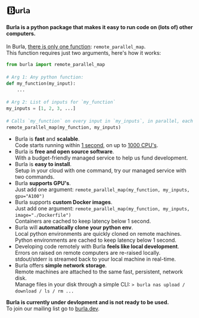 <br></br>

<img src="/media/logo.png" alt="burla_logo" title="Burla" width="13%" height="auto" />

#### Burla is a python package that makes it easy to run code on (lots of) other computers.

In Burla, <ins>there is only one function</ins>: `remote_parallel_map`.  
This function requires just two arguments, here's how it works:

```python
from burla import remote_parallel_map

# Arg 1: Any python function:
def my_function(my_input):
    ...

# Arg 2: List of inputs for `my_function`
my_inputs = [1, 2, 3, ...]

# Calls `my_function` on every input in `my_inputs`, in parallel, each on a separate computer in the cloud.
remote_parallel_map(my_function, my_inputs)
```

- Burla is **fast** and **scalable**.  
  Code starts running within <u>1 second</u>, on up to <u>1000 CPU's</u>.
- Burla is **free and open source software**.  
  With a budget-friendly managed service to help us fund development.
- Burla is **easy to install**.  
  Setup in your cloud with one command, try our managed service with two commands.
- Burla **supports GPU's**.  
  Just add one argument: `remote_parallel_map(my_function, my_inputs, gpu="A100")`
- Burla supports **custom Docker images**.  
  Just add one argument: `remote_parallel_map(my_function, my_inputs, image="./Dockerfile")`  
  Containers are cached to keep latency below 1 second.
- Burla will **automatically clone your python env**.  
  Local python environments are quickly cloned on remote machines.  
  Python environments are cached to keep latency below 1 second.
- Developing code remotely with Burla **feels like local development**.  
  Errors on raised on remote computers are re-raised locally.  
  stdout/stderr is streamed back to your local machine in real-time.
- Burla offers **simple network storage**.  
  Remote machines are attached to the same fast, persistent, network disk.  
  Manage files in your disk through a simple CLI: `> burla nas upload / download / ls / rm ...`

**Burla is currently under devlopment and is not ready to be used.**  
To join our mailing list go to [burla.dev](https://burla.dev/).
